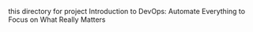 this directory for project Introduction to DevOps: Automate Everything to Focus on What Really Matters
